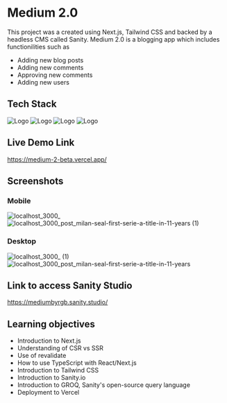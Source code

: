 # Medium 2.0 

This project was a created using Next.js, Tailwind CSS and backed by a headless CMS called Sanity. Medium 2.0 is a blogging app which includes functionilities such as

- Adding new blog posts
- Adding new comments
- Approving new comments
- Adding new users

## Tech Stack

![Logo](https://img.shields.io/badge/next.js-000000?style=for-the-badge&logo=nextdotjs&logoColor=white)
![Logo](https://img.shields.io/badge/Tailwind_CSS-38B2AC?style=for-the-badge&logo=tailwind-css&logoColor=white)
![Logo](https://img.shields.io/badge/Vercel-000000?style=for-the-badge&logo=vercel&logoColor=white)
![Logo](https://user-images.githubusercontent.com/108539627/198909461-532a53bc-720b-471c-b2a7-02c8b8c80366.svg)

## Live Demo Link

https://medium-2-beta.vercel.app/

## Screenshots

### Mobile

![localhost_3000_](https://user-images.githubusercontent.com/108539627/198909644-fdecb82d-a90c-4b23-9228-6ad4326eaf11.png)
![localhost_3000_post_milan-seal-first-serie-a-title-in-11-years (1)](https://user-images.githubusercontent.com/108539627/198909650-1870a4c4-c4ba-4791-9c51-f8c7dba341bf.png)

### Desktop

![localhost_3000_ (1)](https://user-images.githubusercontent.com/108539627/198909657-0184620b-4938-4184-9daa-89958c320861.png)
![localhost_3000_post_milan-seal-first-serie-a-title-in-11-years](https://user-images.githubusercontent.com/108539627/198909664-7235c00c-cb79-4e89-8d3b-1f81b6253633.png)

## Link to access Sanity Studio

https://mediumbyrgb.sanity.studio/

## Learning objectives

- Introduction to Next.js
- Understanding of CSR vs SSR
- Use of revalidate
- How to use TypeScript with React/Next.js
- Introduction to Tailwind CSS
- Introduction to Sanity.io
- Introduction to GROQ, Sanity's open-source query language
- Deployment to Vercel
